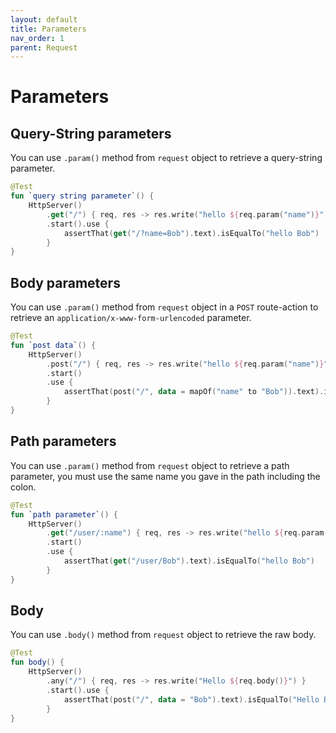 ```yaml
---
layout: default
title: Parameters
nav_order: 1
parent: Request
---
```


# Parameters

## Query-String parameters
You can use `.param()` method from `request` object to retrieve a query-string parameter.

```kotlin
@Test
fun `query string parameter`() {
    HttpServer()
        .get("/") { req, res -> res.write("hello ${req.param("name")}") }
        .start().use {
            assertThat(get("/?name=Bob").text).isEqualTo("hello Bob")
        }
}
```

## Body parameters
You can use `.param()` method from `request` object in a `POST` route-action to retrieve an `application/x-www-form-urlencoded` parameter.

```kotlin
@Test
fun `post data`() {
    HttpServer()
        .post("/") { req, res -> res.write("hello ${req.param("name")}") }
        .start()
        .use {
            assertThat(post("/", data = mapOf("name" to "Bob")).text).isEqualTo("hello Bob")
        }
}
```

## Path parameters
You can use `.param()` method from `request` object to retrieve a path parameter, you must use the same name you gave in the path including the colon.

```kotlin
@Test
fun `path parameter`() {
    HttpServer()
        .get("/user/:name") { req, res -> res.write("hello ${req.param(":name")}") }
        .start()
        .use {
            assertThat(get("/user/Bob").text).isEqualTo("hello Bob")
        }
}
```

## Body
You can use `.body()` method from `request` object to retrieve the raw body.

```kotlin
@Test
fun body() {
    HttpServer()
        .any("/") { req, res -> res.write("Hello ${req.body()}") }
        .start().use {
            assertThat(post("/", data = "Bob").text).isEqualTo("Hello Bob")
        }
}
```
